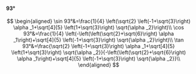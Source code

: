 #### 93°

$$
\begin{aligned}
\sin 93°&=\frac{1}{4} \left(\sqrt{2} \left(-1+\sqrt{3}\right) \alpha _1+\sqrt[4]{5} \left(1+\sqrt{3}\right) \sqrt{\alpha _2}\right)\\
\cos 93°&=\frac{1}{4} \left(-\left(\left(\sqrt{2}+\sqrt{6}\right) \alpha _1\right)+\sqrt[4]{5} \left(-1+\sqrt{3}\right) \sqrt{\alpha _2}\right)\\
\tan 93°&=\frac{\sqrt{2} \left(-1+\sqrt{3}\right) \alpha _1+\sqrt[4]{5} \left(1+\sqrt{3}\right) \sqrt{\alpha _2}}{-\left(\left(\sqrt{2}+\sqrt{6}\right) \alpha
_1\right)+\sqrt[4]{5} \left(-1+\sqrt{3}\right) \sqrt{\alpha _2}}\\
\end{aligned}
$$

